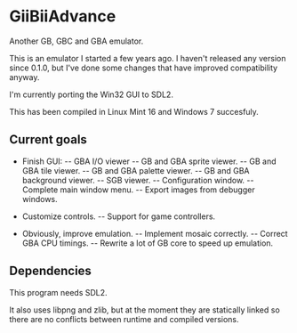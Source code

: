 GiiBiiAdvance
=============

Another GB, GBC and GBA emulator.

This is an emulator I started a few years ago. I haven't released any version since 0.1.0, but I've done some changes that have improved compatibility anyway.

I'm currently porting the Win32 GUI to SDL2.

This has been compiled in Linux Mint 16 and Windows 7 succesfuly.

Current goals
-------------

- Finish GUI:
-- GBA I/O viewer
-- GB and GBA sprite viewer.
-- GB and GBA tile viewer.
-- GB and GBA palette viewer.
-- GB and GBA background viewer.
-- SGB viewer.
-- Configuration window.
-- Complete main window menu.
-- Export images from debugger windows.

- Customize controls.
-- Support for game controllers.

- Obviously, improve emulation.
-- Implement mosaic correctly.
-- Correct GBA CPU timings.
-- Rewrite a lot of GB core to speed up emulation.

Dependencies
------------

This program needs SDL2.

It also uses libpng and zlib, but at the moment they are statically linked so there are no conflicts between runtime and compiled versions.

